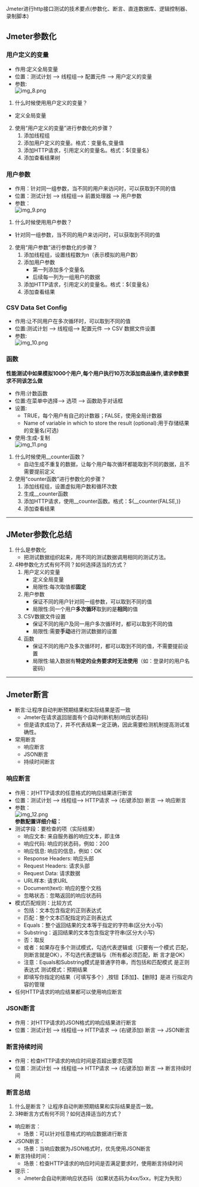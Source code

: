 Jmeter进行http接口测试的技术要点(参数化、断言、直连数据库、逻辑控制器、录制脚本)
## Jmeter参数化
### 用户定义的变量
* 作用:定义全局变量
* 位置：测试计划 --> 线程组--> 配置元件 --> 用户定义的变量
* 参数:<br>
![img_8.png](img_8.png)<br>
1. 什么时候使用用户定义的变量？
* 定义全局变量
2. 使用“用户定义的变量”进行参数化的步骤？
   1. 添加线程组
   2. 添加用户定义的变量。格式：变量名,变量值
   3. 添加HTTP请求，引用定义的变量名。格式：${变量名}
   4. 添加查看结果树
### 用户参数
* 作用：针对同一组参数，当不同的用户来访问时，可以获取到不同的值
* 位置：测试计划 --> 线程组--> 前置处理器 --> 用户参数
* 参数：
<br>![img_9.png](img_9.png)<br>
1. 什么时候使用用户参数？
* 针对同一组参数，当不同的用户来访问时，可以获取到不同的值
2. 使用“用户参数”进行参数化的步骤？
   1. 添加线程组，设置线程数为n（表示模拟的用户数）
   2. 添加用户参数
      * 第一列添加多个变量名
      * 后续每一列为一组用户的数据
   3. 添加HTTP请求，引用定义的变量名。格式：${变量名}
   4. 添加查看结果
### CSV Data Set Config
* 作用:让不同用户在多次循环时，可以取到不同的值
* 位置:测试计划 --> 线程组--> 配置元件 --> CSV 数据文件设置
* 参数:
<br>![img_10.png](img_10.png)<br>
### 函数
**性能测试中如果模拟1000个用户,每个用户执行10万次添加商品操作,请求参数要求不同该怎么做**
* 作用:计数函数
* 位置:在菜单中选择--> 选项 --> 函数助手对话框
* 设置:
  * TRUE，每个用户有自己的计数器；FALSE，使用全局计数器
  * Name of variable in which to store the result (optional):用于存储结果的变量名(可选)
* 使用:生成-复制
<br>![img_11.png](img_11.png)<br>
1. 什么时候使用__counter函数？
   * 自动生成不重复的数据，让每个用户每次循环都能取到不同的数据，且不需要提前定义
2. 使用“counter函数”进行参数化的步骤？
   1. 添加线程组，设置虚拟用户数和循环次数
   2. 生成__counter函数
   3. 添加HTTP请求，使用__counter函数。格式：${__counter(FALSE,)}
   4. 添加查看结果
***
## JMeter参数化总结
1. 什么是参数化
   * 把测试数据组织起来，用不同的测试数据调用相同的测试方法。
2. 4种参数化方式有何不同？如何选择适当的方式？
   1. 用户定义的变量
      * 定义全局变量
      * 局限性:每次取值都**固定**
   2. 用户参数
      * 保证不同的用户针对同一组参数，可以取到不同的值
      * 局限性:同一个用户**多次循环**取到的是**相同**的值
   3. CSV数据文件设置
      * 保证不同的用户及同一用户多次循环时，都可以取到不同的值
      * 局限性:需要**手动**进行测试数据的设置
   4. 函数
      * 保证不同的用户及多次循环时，都可以取到不同的值，不需要提前设置
      * 局限性:输入数据有**特定的业务要求时无法使用**（如：登录时的用户名密码）
***
## Jmeter断言
* 断言:让程序自动判断预期结果和实际结果是否一致
  * Jmeter在请求返回层面有个自动判断机制(响应状态码)
  * 但是请求成功了，并不代表结果一定正确，因此需要检测机制提高测试准确性。
* 常用断言
  * 响应断言
  * JSON断言
  * 持续时间断言
### 响应断言
* 作用：对HTTP请求的任意格式的响应结果进行断言
* 位置：测试计划 --> 线程组--> HTTP请求 --> (右键添加) 断言 --> 响应断言
* 参数：
<br>![img_12.png](img_12.png)<br>
**参数配置详细介绍：**
* 测试字段：要检查的项（实际结果）
  - 响应文本: 来自服务器的响应文本，即主体
  - 响应代码: 响应的状态码，例如：200
  - 响应信息: 响应的信息，例如：OK
  - Response Headers: 响应头部
  - Request Headers: 请求头部
  - Request Data: 请求数据
  - URL样本: 请求URL
  - Document(text): 响应的整个文档
  - 忽略状态：忽略返回的响应状态码
* 模式匹配规则：比较方式
  - 包括：文本包含指定的正则表达式
  - 匹配：整个文本匹配指定的正则表达式
  - Equals：整个返回结果的文本等于指定的字符串(区分大小写)
  - Substring：返回结果的文本包含指定字符串(区分大小写)
  - 否：取反
  - 或者：如果存在多个测试模式，勾选代表逻辑或（只要有一个模式
  匹配，则断言就是OK），不勾选代表逻辑与（所有都必须匹配，断
  言才是OK）
  - 注意：Equals和Substring模式是普通字符串，而包括和匹配模式
  是正则表达式
  测试模式：预期结果
  - 即填写你指定的结果（可填写多个）,按钮【添加】、【删除】是进
  行指定内容的管理
* 任何HTTP请求的响应结果都可以使用响应断言
### JSON断言
* 作用：对HTTP请求的JSON格式的响应结果进行断言
* 位置：测试计划 --> 线程组--> HTTP请求 --> (右键添加) 断言 --> JSON断言
### 断言持续时间
* 作用：检查HTTP请求的响应时间是否超出要求范围
* 位置：测试计划 --> 线程组--> HTTP请求 --> (右键添加) 断言 --> 断言持续时间
### 断言总结
1. 什么是断言？
让程序自动判断预期结果和实际结果是否一致。 
2. 3种断言方式有何不同？如何选择适当的方式？
* 响应断言：
  - 场景：可以针对任意格式的响应数据进行断言
* JSON断言：
  - 场景：当响应数据为JSON格式时，优先使用JSON断言
* 断言持续时间：
  - 场景：检查HTTP请求的响应时间是否满足要求时，使用断言持续时间
* 提示：
  - Jmeter会自动判断响应状态码（如果状态码为4xx/5xx，判定为失败）